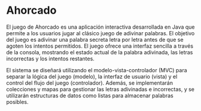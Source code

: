 # Ahorcado
El juego de Ahorcado es una aplicación interactiva desarrollada en Java que permite a los usuarios jugar al clásico juego de adivinar palabras. El objetivo del juego es adivinar una palabra secreta letra por letra antes de que se agoten los intentos permitidos. El juego ofrece una interfaz sencilla a través de la consola, mostrando el estado actual de la palabra adivinada, las letras incorrectas y los intentos restantes.

El sistema se diseñará utilizando el modelo-vista-controlador (MVC) para separar la lógica del juego (modelo), la interfaz de usuario (vista) y el control del flujo del juego (controlador). Además, se implementarán colecciones y mapas para gestionar las letras adivinadas e incorrectas, y se utilizarán estructuras de datos como listas para almacenar palabras posibles.
